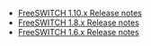 -  [FreeSWITCH 1.10.x Release notes](Release_Notes\FreeSWITCH_1.10.x_Release_notes.md) 
-  [FreeSWITCH 1.8.x Release notes](Release_Notes\FreeSWITCH_1.8.x_Release_notes.md) 
-  [FreeSWITCH 1.6.x Release notes](Release_Notes\FreeSWITCH_1.6.x_Release_notes.md) 

